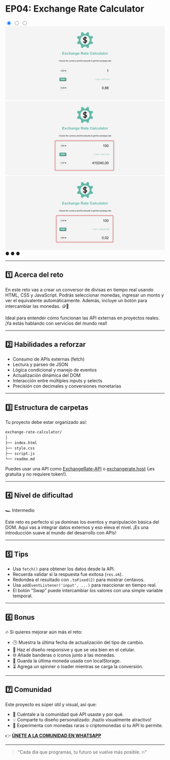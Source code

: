 # EP04: Exchange Rate Calculator

<link rel="stylesheet" href="/css/style.css">

<div class="carousel-container">

  <input type="radio" name="carousel" id="slide1" checked>
  <input type="radio" name="carousel" id="slide2">
  <input type="radio" name="carousel" id="slide3">

  <div class="carousel-slide">
    <img src="/images/project04/01.png" alt="Imagen 1">
    <img src="/images/project04/02.png" alt="Imagen 2">
    <img src="/images/project04/03.png" alt="Imagen 3">
  </div>

  <div class="carousel-nav">
    <label for="slide1">●</label>
    <label for="slide2">●</label>
    <label for="slide3">●</label>
  </div>
</div>

---

## 1️⃣ Acerca del reto

En este reto vas a crear un conversor de divisas en tiempo real usando HTML, CSS y JavaScript. Podrás seleccionar monedas, ingresar un monto y ver el equivalente automáticamente. Además, incluye un botón para intercambiar las monedas. 🪙🔄

Ideal para entender cómo funcionan las API externas en proyectos reales. ¡Ya estás hablando con servicios del mundo real!

---

## 2️⃣ Habilidades a reforzar

- Consumo de APIs externas (fetch)
- Lectura y parseo de JSON
- Lógica condicional y manejo de eventos
- Actualización dinámica del DOM
- Interacción entre múltiples inputs y selects
- Precisión con decimales y conversiones monetarias

---

## 3️⃣ Estructura de carpetas

Tu proyecto debe estar organizado así:

```md
exchange-rate-calculator/
│
├── index.html
├── style.css
├── script.js
└── readme.md
```

Puedes usar una API como [ExchangeRate-API](https://www.exchangerate-api.com/) o [exchangerate.host](https://exchangerate.host/) (¡es gratuita y no requiere token!).

---

## 4️⃣ Nivel de dificultad

🏎️ Intermedio

Este reto es perfecto si ya dominas los eventos y manipulación básica del DOM. Aquí vas a integrar datos externos y eso eleva el nivel. ¡Es una introducción suave al mundo del desarrollo con APIs!

---

## 5️⃣ Tips

- Usa `fetch()` para obtener los datos desde la API.
- Recuerda validar si la respuesta fue exitosa (`res.ok`).
- Redondea el resultado con `.toFixed(2)` para mostrar centavos.
- Usa `addEventListener('input', ...)` para reaccionar en tiempo real.
- El botón “Swap” puede intercambiar los valores con una simple variable temporal.

---

## 6️⃣ Bonus

🔥 Si quieres mejorar aún más el reto:

- 🕒 Muestra la última fecha de actualización del tipo de cambio.
- 📱 Haz el diseño responsive y que se vea bien en el celular.
- 🌐 Añade banderas o íconos junto a las monedas.
- 💾 Guarda la última moneda usada con localStorage.
- ⏳ Agrega un spinner o loader mientras se carga la conversión.

---

## 7️⃣ Comunidad

Este proyecto es súper útil y visual, así que:

- 💬 Cuéntale a la comunidad qué API usaste y por qué.
- 💡 Comparte tu diseño personalizado: ¡hazlo visualmente atractivo!
- 🧩 Experimenta con monedas raras o criptomonedas si tu API lo permite.

👉 **[ÚNETE A LA COMUNIDAD EN WHATSAPP](https://chat.whatsapp.com/CldsuiaJ52t3NvDg47zaWP)**

---

> “Cada día que programas, tu futuro se vuelve más posible. 🔥"